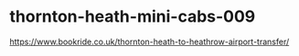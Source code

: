 # thornton-heath-mini-cabs-009
https://www.bookride.co.uk/thornton-heath-to-heathrow-airport-transfer/
